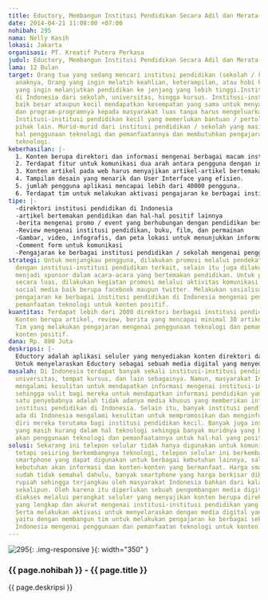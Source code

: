 ```yaml
---
title: Eductory, Membangun Institusi Pendidikan Secara Adil dan Merata
date: 2014-04-21 11:08:00 +07:00
nohibah: 295
nama: Nelly Kasih
lokasi: Jakarta
organisasi: PT. Kreatif Putera Perkasa
judul: Eductory, Membangun Institusi Pendidikan Secara Adil dan Merata
lama: 12 Bulan
target: Orang tua yang sedang mencari institusi pendidikan (sekolah / kursus) bagi
  anaknya, Orang yang ingin melatih keahlian, keterampilan, atau hobi khusus, orang
  yang ingin melanjutkan pendidikan ke jenjang yang lebih tinggi.Institusi pendidikan
  di Indonesia dari sekolah, universitas, hingga kursus. Institusi-institusi pendidikan
  baik besar ataupun kecil mendapatkan kesempatan yang sama untuk menyampaikan informasi
  dan program-programnya kepada masyarakat luas tanpa harus mengeluarkan biaya besar.
  Institusi-institusi pendidikan kecil yang memerlukan bantuan / pertolongan dari
  pihak lain. Murid-murid dari institusi pendidikan / sekolah yang masih kurang dalam
  hal penggunaan teknologi dan pemanfaatannya dan membutuhkan pengajaran mengenai
  teknologi.
keberhasilan: |-
  1. Konten berupa direktori dan informasi mengenai berbagai macam institusi pendidikan yang ada di Indonesia yang mencapai lebih dari 2000 unit. Konten juga harus akurat sesuai dengan keadaan yang sebenarnya.
  2. Terdapat fitur untuk komunikasi dua arah antara pengguna dengan institusi pendidikan yang terdaftar.
  3. Konten artikel pada web harus menyajikan artikel-artikel bertemakan pendidikan dan hal-hal positif yang bermanfaat bagi pembacanya, sedangkan konten news harus menyajikan berita terbaru dan akurat mengenai pendidikan dan institusinya yang ada di Indonesia.
  4. Tampilan desain yang menarik dan User Interface yang efisien.
  5. jumlah pengguna aplikasi mencapai lebih dari 40000 pengguna.
  6. Terdapat tim untuk melakukan aktivasi pengajaran ke berbagai institusi pendidikan di Indonesia.
tipe: |-
  -direktori institusi pendidikan di Indonesia
  -artikel bertemakan pendidikan dan hal-hal positif lainnya
  -berita mengenai promo / event yang berhubungan dengan pendidikan beserta institusinya
  -Review mengenai institusi pendidikan, buku, film, dan permainan
  -Gambar, video, infografis, dan peta lokasi untuk menunjukkan informasi yang lebih lengkap
  -Comment form untuk komunikasi
  -Pengajaran ke berbagai institusi pendidikan / sekolah mengenai penggunaan dan pemanfaatan teknologi untuk konten positif dan bermanfaat.
strategi: Untuk menjangkau pengguna, dilakukan promosi melalui pendekatan dan kerjasama
  dengan institusi-institusi pendidikan terkait, selain itu juga dilakukan dengan
  menjadi sponsor dalam acara-acara yang bertemakan pendidikan. Untuk penjangkauan
  secara luas, dilakukan kegiatan promosi melalui aktivitas komunikasi dua arah di
  social media baik berupa facebook maupun twitter. Melakukan sosialisasi berupa aktivasi
  pengajaran ke berbagai institusi pendidikan di Indonesia mengenai penggunaan dan
  pemanfaatan teknologi untuk konten positif.
kuantitas: Terdapat lebih dari 2000 direktori berbagai institusi pendidikan di Indonesia,
  Konten berupa artikel, review, berita yang mencapai minimal 30 artikel setiap bulannya.
  Tim yang melakukan pengajaran mengenai penggunaan teknologi dan pemanfaatannya untuk
  konten positif.
dana: Rp. 800 Juta
deskripsi: |-
  Eductory adalah aplikasi seluler yang menyediakan konten direktori dan informasi mengenai institusi-institusi pendidikan yang ada di seluruh Indonesia. Eductory dapat menjadi sarana khusus bagi masyarakat untuk mengenal berbagai institusi pendidikan yang ada di seluruh Indonesia baik daerah perkotaan maupun pedesaan, dari sekolah, universitas, SLB, hingga tempat kursus. Eductory juga menyediakan media komunikasi 2 arah sehingga setiap elemen masyarakat dapat berkomunikasi dengan setiap institusi pendidikan yang ada.Selain itu, Eductory juga menyajikan konten artikel, review, dan berita yang bertemakan pendidikan ataupun hal-hal positif lainnya yang bermanfaat bagi masyarakat.
  Untuk menyelaraskan Eductory sebagai sebuah media digital yang menyediakan konten positif, Eductory membangun tim untuk melakukan aktivasi sosial berupa pengajaran penggunaan dan pemanfaatan teknologi untuk konten positif ke berbagai institusi pendidikan yang ada di Indonesia terutama institusi pendidikan yang masih kurang dalam hal teknologi. Setiap tim membawa beberapa komputer tablet yangkemudian berkeliling ke insitusi pendidikan atau sekolah yang terdata di Eductory masih belum ada penggunaan teknologi. Tim ini kemudian melakukan pengajaran terhadap murid-murid di institusi pendidikan tersebut mengenai penggunaan teknologi dan pemanfaatannya untuk konten-konten positif dan bermanfaat.
masalah: Di Indonesia terdapat banyak sekali institusi-institusi pendidikan dari sekolah,
  universitas, tempat kursus, dan lain sebagainya. Namun, masyarakat Indonesia masih
  mengalami kesulitan untuk mendapatkan informasi mengenai institusi-institusi pendidikan
  sehingga sulit bagi mereka untuk mendapatkan informasi pendidikan yang tepat.Salah
  satu penyebabnya adalah tidak adanya media khusus yang memberikan informasi mengenai
  institusi pendidikan di Indonesia. Selain itu, banyak institusi pendidikan yang
  ada di Indonesia mengalami kesulitan untuk mempromosikan dan menginformasikan mengenai
  diri mereka terutama bagi institusi pendidikan kecil. Banyak juga institusi pendidikan
  yang masih kurang dalam hal teknologi sehingga banyak muridnya yang belum paham
  akan penggunaan teknologi dan pemanfaatannya untuk hal-hal yang positif.
solusi: Sekarang ini telepon selular tidak hanya digunakan untuk komunikasi saja,
  tetapi seiiring berkembangnya teknologi, telepon selular ini berkembang menjadi
  smartphone yang dapat digunakan untuk berbagai kebutuhan lainnya, salah satunya
  kebutuhan akan informasi dan konten-konten yang bermanfaat. Harga smartphone juga
  sudah tidak semahal dahulu, banyak smartphone yang harga berkisar dibawah 1 juta
  rupiah sehingga terjangkau oleh masyarakat Indonesia bahkan dari kalangan bawah
  sekalipun. Oleh karena itu diperlukan sebuah pengembangan media digital yang dapat
  diakses melalui perangkat seluler yang menyajikan konten berupa direktori dan informasi
  yang lengkap dan akurat mengenai institusi-institusi pendidikan yang ada di Indonesia.
  Serta melakukan aktivasi untuk menyelaraskan dengan media digital yang sudah dibangun,
  yaitu dengan membangun tim untuk melakukan pengajaran ke berbagai sekolah di daerah-daerah
  Indonesia mengenai penggunaan dan pemanfaatan teknologi untuk konten positif
---
```


![295](/static/img/hibahcms/295.png){: .img-responsive }{: width="350" }

### {{ page.nohibah }} - {{ page.title }}

{{ page.deskripsi }}
